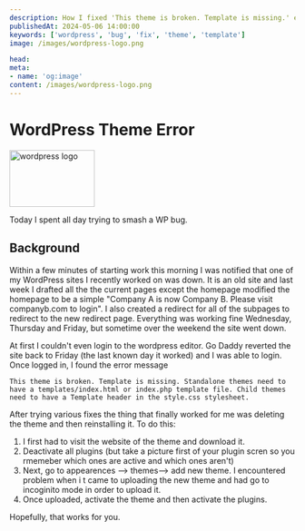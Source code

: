 ```yaml
--- 
description: How I fixed 'This theme is broken. Template is missing.' error on my WordPress website.
publishedAt: 2024-05-06 14:00:00
keywords: ['wordpress', 'bug', 'fix', 'theme', 'template']
image: /images/wordpress-logo.png

head:
meta:
- name: 'og:image'
content: /images/wordpress-logo.png
---
```


#  WordPress Theme Error
<img src = "/images/wordpress-logo.png" alt="wordpress logo" width="150" height="100" style="margin-right: 100%;">

Today I spent all day trying to smash a WP bug.

## Background

Within a few minutes of starting work this morning I was notified that one of my WordPress sites I recently worked on was down.  It is an old site and last week I drafted all the the current pages except the homepage modified the homepage to be a simple "Company A is now Company B.  Please visit companyb.com to login". I also created a redirect for all of the subpages to redirect to the new redirect page.  Everything was working fine Wednesday, Thursday and Friday, but sometime over the weekend the site went down.

At first I couldn't even login to the wordpress editor.  Go Daddy reverted the site back to Friday (the last known day it worked) and I was able to login.  Once logged in, I found the error message 
``` console
This theme is broken. Template is missing. Standalone themes need to have a templates/index.html or index.php template file. Child themes need to have a Template header in the style.css stylesheet.
```

After trying various fixes the thing that finally worked for me was deleting the theme and then reinstalling it.  To do this:
1.  I first had to visit the website of the theme and download it. 
2.  Deactivate all plugins (but take a picture first of your plugin scren so you rmemeber which ones are active and which ones aren't)  
3.  Next, go to appearences --> themes--> add new theme.  I encountered problem when i t came to uploading the new theme and  had go to  incoginito mode in order to upload it.  
4. Once uploaded, activate the theme and then activate the plugins.  

Hopefully, that works for you.
